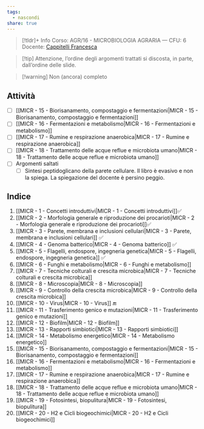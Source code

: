 ```yaml
---
tags:
  - nascondi
share: true
---
```

> [!tldr]+ Info
> Corso: AGR/16 - MICROBIOLOGIA AGRARIA — CFU: 6
> Docente: [Cappitelli Francesca](https://www.unimi.it/it/ugov/person/francesca-cappitelli)

> [!tip] Attenzione, l’ordine degli argomenti trattati si discosta, in parte, dall’ordine delle slide.

> [!warning] Non (ancora) completo

## Attività
- [ ] [[MICR - 15 - Biorisanamento, compostaggio e fermentazioni|MICR - 15 - Biorisanamento, compostaggio e fermentazioni]]
- [ ] [[MICR - 16 - Fermentazioni e metabolismo|MICR - 16 - Fermentazioni e metabolismo]]
- [ ] [[MICR - 17 - Rumine e respirazione anaerobica|MICR - 17 - Rumine e respirazione anaerobica]]
- [ ] [[MICR - 18 - Trattamento delle acque reflue e microbiota umano|MICR - 18 - Trattamento delle acque reflue e microbiota umano]]
- [ ] Argomenti saltati
	- [ ] Sintesi peptidoglicano della parete cellulare. Il libro è evasivo e non la spiega. La spiegazione del docente è persino peggio.

## Indice
1. [[MICR - 1 - Concetti introduttivi|MICR - 1 - Concetti introduttivi]]✅
2. [[MICR - 2 - Morfologia generale e riproduzione dei procarioti|MICR - 2 - Morfologia generale e riproduzione dei procarioti]]✅
3. [[MICR - 3 - Parete, membrana e inclusioni cellulari|MICR - 3 - Parete, membrana e inclusioni cellulari]] ✅
4. [[MICR - 4 - Genoma batterico|MICR - 4 - Genoma batterico]] ✅
5. [[MICR - 5 - Flagelli, endospore, ingegneria genetica|MICR - 5 - Flagelli, endospore, ingegneria genetica]] ✅
6. [[MICR - 6 - Funghi e metabolismo|MICR - 6 - Funghi e metabolismo]]
7. [[MICR - 7 - Tecniche colturali e crescita microbica|MICR - 7 - Tecniche colturali e crescita microbica]]
8. [[MICR - 8 - Microscopia|MICR - 8 - Microscopia]]
9. [[MICR - 9 - Controllo della crescita microbica|MICR - 9 - Controllo della crescita microbica]]
10. [[MICR - 10 - Virus|MICR - 10 - Virus]] 🔚
11. [[MICR - 11 - Trasferimento genico e mutazioni|MICR - 11 - Trasferimento genico e mutazioni]]
12. [[MICR - 12 - Biofilm|MICR - 12 - Biofilm]]
13. [[MICR - 13 - Rapporti simbiotici|MICR - 13 - Rapporti simbiotici]]
14. [[MICR - 14 - Metabolismo energetico|MICR - 14 - Metabolismo energetico]]
15. [[MICR - 15 - Biorisanamento, compostaggio e fermentazioni|MICR - 15 - Biorisanamento, compostaggio e fermentazioni]]
16. [[MICR - 16 - Fermentazioni e metabolismo|MICR - 16 - Fermentazioni e metabolismo]]
17. [[MICR - 17 - Rumine e respirazione anaerobica|MICR - 17 - Rumine e respirazione anaerobica]]
18. [[MICR - 18 - Trattamento delle acque reflue e microbiota umano|MICR - 18 - Trattamento delle acque reflue e microbiota umano]]
19. [[MICR - 19 - Fotosintesi, biopulitura|MICR - 19 - Fotosintesi, biopulitura]]
20. [[MICR - 20 - H2 e Cicli biogeochimici|MICR - 20 - H2 e Cicli biogeochimici]]
